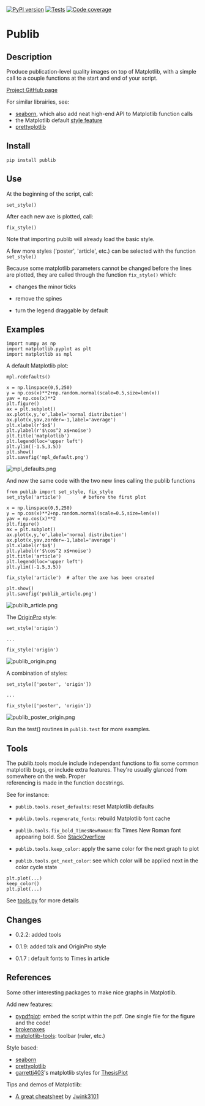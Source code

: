 [![PyPI version](https://badge.fury.io/py/publib.svg)](https://badge.fury.io/py/publib)
[![Tests](https://img.shields.io/travis/erwanp/publib.svg)](https://travis-ci.org/erwanp/publib)
[![Code coverage](https://codecov.io/gh/erwanp/publib/branch/master/graph/badge.svg)](https://codecov.io/gh/erwanp/publib)

# Publib

## Description

Produce publication-level quality images on top of Matplotlib, with a 
simple call to a couple functions at the start and end of your script. 

[Project GitHub page](https://github.com/erwanp/publib)

For similar librairies, see:
- [seaborn](http://stanford.edu/~mwaskom/software/seaborn/), which also
add neat high-end API to Matplotlib function calls
- the Matplotlib default [style feature](http://matplotlib.org/users/style_sheets.html)
- [prettyplotlib](https://github.com/olgabot/prettyplotlib)

## Install

```
pip install publib
```

## Use

At the beginning of the script, call:

``` {.sourceCode .python}
set_style()
```

After each new axe is plotted, call:

``` {.sourceCode .python}
fix_style()
```

Note that importing publib will already load the basic style.

A few more styles ('poster', 'article', etc.) can be selected with the
function `set_style()`

Because some matplotlib parameters cannot be changed before the lines
are plotted, they are called through the function `fix_style()` which:

-   changes the minor ticks

-   remove the spines

-   turn the legend draggable by default

## Examples

``` {.sourceCode .python}
import numpy as np
import matplotlib.pyplot as plt
import matplotlib as mpl
```

A default Matplotlib plot:

``` {.sourceCode .python}
mpl.rcdefaults()

x = np.linspace(0,5,250)
y = np.cos(x)**2+np.random.normal(scale=0.5,size=len(x))
yav = np.cos(x)**2
plt.figure()
ax = plt.subplot()
ax.plot(x,y,'o',label='normal distribution')
ax.plot(x,yav,zorder=-1,label='average')
plt.xlabel(r'$x$')
plt.ylabel(r'$\cos^2 x$+noise')
plt.title('matplotlib')
plt.legend(loc='upper left')
plt.ylim((-1.5,3.5))
plt.show()
plt.savefig('mpl_default.png')
```

![mpl_defaults.png](https://github.com/erwanp/publib/blob/master/docs/mpl_default.png)

And now the same code with the two new lines calling the 
publib functions

``` {.sourceCode .python}
from publib import set_style, fix_style
set_style('article')        # before the first plot

x = np.linspace(0,5,250)
y = np.cos(x)**2+np.random.normal(scale=0.5,size=len(x))
yav = np.cos(x)**2
plt.figure()
ax = plt.subplot()
ax.plot(x,y,'o',label='normal distribution')
ax.plot(x,yav,zorder=-1,label='average')
plt.xlabel(r'$x$')
plt.ylabel(r'$\cos^2 x$+noise')
plt.title('article')
plt.legend(loc='upper left')
plt.ylim((-1.5,3.5))

fix_style('article')  # after the axe has been created

plt.show()
plt.savefig('publib_article.png')
```

![publib_article.png](https://github.com/erwanp/publib/blob/master/docs/publib_article.png)

The [OriginPro](https://www.originlab.com/Origin) style:

```
set_style('origin')

...

fix_style('origin')
```

![publib_origin.png](https://github.com/erwanp/publib/blob/master/docs/publib_origin.png)

A combination of styles:

```
set_style(['poster', 'origin'])

...

fix_style(['poster', 'origin'])
```

![publib_poster_origin.png](https://github.com/erwanp/publib/blob/master/docs/publib_poster_origin.png)




Run the test() routines in `publib.test` for more examples. 


## Tools

The publib.tools module include independant functions to fix some common matplotlib bugs, 
or include extra features. They're usually glanced from somewhere on the web. Proper  
referencing is made in the function docstrings. 

See for instance:

- `publib.tools.reset_defaults`: reset Matplotlib defaults 

- `publib.tools.regenerate_fonts`: rebuild Matplotlib font cache

- `publib.tools.fix_bold_TimesNewRoman`: fix Times New Roman font appearing bold. See 
[StackOverflow](https://stackoverflow.com/questions/33955900/matplotlib-times-new-roman-appears-bold)

- `publib.tools.keep_color`: apply the same color for the next graph to plot

- `publib.tools.get_next_color`: see which color will be applied next in the color cycle state

```
plt.plot(...)
keep_color()
plt.plot(...)
```

See [tools.py](https://github.com/erwanp/publib/blob/master/publib/tools/__init__.py) 
for more details

## Changes

- 0.2.2: added tools

- 0.1.9: added talk and OriginPro style 

- 0.1.7 : default fonts to Times in article

## References

Some other interesting packages to make nice graphs in Matplotlib. 

Add new features:

- [pypdfplot](https://github.com/dcmvdbekerom/pypdfplot): embed the script within the pdf. One single file for the figure and the code!
- [brokenaxes](https://github.com/bendichter/brokenaxes)
- [matplotlib-tools](https://github.com/terranjp/matplotlib-tools): toolbar (ruler, etc.)

Style based:

- [seaborn](http://stanford.edu/~mwaskom/software/seaborn/)
- [prettyplotlib](https://github.com/olgabot/prettyplotlib)
- [garrettj403](https://github.com/garrettj403)'s matplotlib styles for [ThesisPlot](https://github.com/garrettj403/ThesisPlots)

Tips and demos of Matplotlib:

- [A great cheatsheet](https://nbviewer.jupyter.org/urls/gist.githubusercontent.com/Jwink3101/e6b57eba3beca4b05ec146d9e38fc839/raw/f486ca3dcad44c33fc4e7ddedc1f83b82c02b492/Matplotlib_Cheatsheet)
  by [Jwink3101](https://github.com/Jwink3101)
